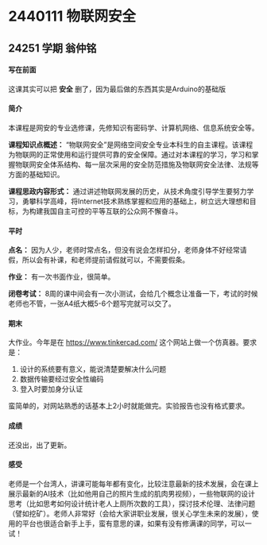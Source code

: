 
# 2440111 物联网安全

## 24251 学期 翁仲铭

#### 写在前面

这课其实可以把 **安全** 删了，因为最后做的东西其实是Arduino的基础版

#### 简介

本课程是网安的专业选修课，先修知识有密码学、计算机网络、信息系统安全等。

**课程知识点概述：** “物联网安全”是网络空间安全专业本科生的自主课程。该课程为物联网的正常使用和运行提供可靠的安全保障。通过对本课程的学习，学习和掌握物联网安全体系结构、每一层次采用的安全防范措施及物联网安全法律、法规等方面的基础知识。

**课程思政内容形式：** 通过讲述物联网发展的历史，从技术角度引导学生要努力学习，勇攀科学高峰，将Internet技术熟练掌握和应用的基础上，树立远大理想和目标，为构建我国自主可控的平等互联的公众网不懈奋斗。

#### 平时

**点名：** 因为人少，老师时常点名，但没有说会怎样扣分，老师身体不好经常请假，所以会有补课，和老师提前请假就可以，不需要假条。

**作业：** 有一次书面作业，很简单。

**闭卷考试：** 8周的课中间会有一次小测试，会给几个概念让准备一下，考试的时候老师也不管，一张A4纸大概5-6个题写完就可以交了。

#### 期末

大作业。今年是在 https://www.tinkercad.com/ 这个网站上做一个仿真器。要求是：

1. 设计的系统要有意义，能说清楚要解决什么问题
2. 数据传输要经过安全性编码
3. 登入时要加身分认证

蛮简单的，对网站熟悉的话基本上2小时就能做完。实验报告也没有格式要求。

#### 成绩

还没出，出了更新。

#### 感受

老师是一个台湾人，讲课可能每年都有变化，比较注意最新的技术发展，会在课上展示最新的AI技术（比如他用自己的照片生成的肌肉男视频），一些物联网的设计思考（比如思考如何设计统计老人上厕所次数的工具），探讨技术伦理、法律问题（譬如挖矿）。老师人非常好（会给大家讲职业发展，很关心学生未来的发展），使用的平台也很适合新手上手，蛮有意思的课，如果有没有修满课的同学，可以一试！

